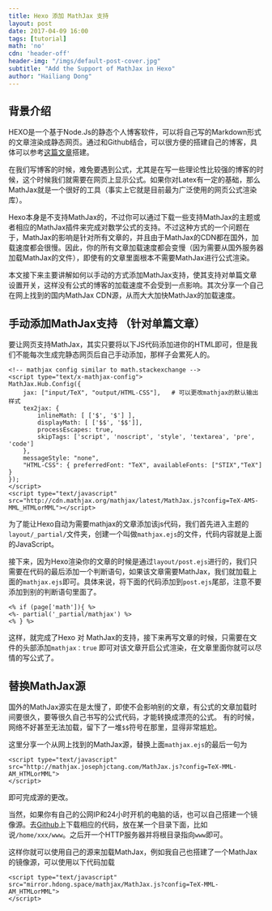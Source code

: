 ```yaml
---
title: Hexo 添加 MathJax 支持
layout: post
date: 2017-04-09 16:00
tags: [tutorial]
math: 'no'
cdn: 'header-off'
header-img: "/imgs/default-post-cover.jpg"
subtitle: "Add the Support of MathJax in Hexo"
author: "Hailiang Dong"
---
```



## 背景介绍
HEXO是一个基于Node.Js的静态个人博客软件，可以将自己写的Markdown形式的文章渲染成静态网页。通过和Github结合，可以很方便的搭建自己的博客，具体可以参考[这篇文章][1]搭建。

在我们写博客的时候，难免要遇到公式，尤其是在写一些理论性比较强的博客的时候，这个时候我们就需要在网页上显示公式。如果你对Latex有一定的基础，那么MathJax就是一个很好的工具（事实上它就是目前最为广泛使用的网页公式渲染库）。

Hexo本身是不支持MathJax的，不过你可以通过下载一些支持MathJax的主题或者相应的MathJax插件来完成对数学公式的支持。不过这种方式的一个问题在于，MathJax的影响是针对所有文章的，并且由于MathJax的CDN都在国外，加载速度都会很慢。因此，你的所有文章加载速度都会变慢（因为需要从国外服务器加载MathJax的文件），即使有的文章里面根本不需要MathJax进行公式渲染。

本文接下来主要讲解如何以手动的方式添加MathJax支持，使其支持对单篇文章设置开关，这样没有公式的博客的加载速度不会受到一点影响。其次分享一个自己在网上找到的国内MathJax CDN源，从而大大加快MathJax的加载速度。

## 手动添加MathJax支持 （针对单篇文章）
要让网页支持MathJax，其实只要将以下JS代码添加进你的HTML即可，但是我们不能每次生成完静态网页后自己手动添加，那样子会累死人的。
```
<!-- mathjax config similar to math.stackexchange -->
<script type="text/x-mathjax-config">
MathJax.Hub.Config({
    jax: ["input/TeX", "output/HTML-CSS"],   # 可以更改mathjax的默认输出样式
    tex2jax: {
        inlineMath: [ ['$', '$'] ],
        displayMath: [ ['$$', '$$']],
        processEscapes: true,
        skipTags: ['script', 'noscript', 'style', 'textarea', 'pre', 'code']
    },
    messageStyle: "none",
    "HTML-CSS": { preferredFont: "TeX", availableFonts: ["STIX","TeX"] }
});
</script>
<script type="text/javascript" src="http://cdn.mathjax.org/mathjax/latest/MathJax.js?config=TeX-AMS-MML_HTMLorMML"></script>
```
为了能让Hexo自动为需要mathjax的文章添加该js代码，我们首先进入主题的`layout/_partial/`文件夹，创建一个叫做`mathjax.ejs`的文件，代码内容就是上面的JavaScript。

接下来，因为Hexo渲染你的文章的时候是通过`layout/post.ejs`进行的，我们只需要在代码的最后添加一个判断语句，如果该文章需要MathJax，我们就加载上面的`mathjax.ejs`即可。具体来说，将下面的代码添加到`post.ejs`尾部，注意不要添加到别的判断语句里面了。

```
<% if (page['math']){ %>
<%- partial('_partial/mathjax') %>
<% } %>
```

这样，就完成了Hexo 对 MathJax的支持，接下来再写文章的时候，只需要在文件的头部添加`mathjax：true` 即可对该文章开启公式渲染，在文章里面你就可以尽情的写公式了。

## 替换MathJax源
国外的MathJax源实在是太慢了，即使不会影响别的文章，有公式的文章加载时间要很久，要等很久自己书写的公式代码，才能转换成漂亮的公式。 有的时候，网络不好甚至无法加载，留下了一堆`$$`符号在那里，显得非常尴尬。

这里分享一个从网上找到的MathJax源，替换上面`mathjax.ejs`的最后一句为
```
<script type="text/javascript" src="http://mathjax.josephjctang.com/MathJax.js?config=TeX-MML-AM_HTMLorMML">
</script>
```
即可完成源的更改。

当然，如果你有自己的公网IP和24小时开机的电脑的话，也可以自己搭建一个镜像源。去[Github][2]上下载相应的代码，放在某一个目录下面，比如说`/home/xxx/www`。之后开一个HTTP服务器并将根目录指向`www`即可。

这样你就可以使用自己的源来加载MathJax，例如我自己也搭建了一个MathJax的镜像源，可以使用以下代码加载
```
<script type="text/javascript" src="mirror.hdong.space/mathjax/MathJax.js?config=TeX-MML-AM_HTMLorMML">
</script>
```



[1]:http://www.jianshu.com/p/465830080ea9
[2]:https://github.com/mathjax/MathJax